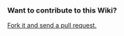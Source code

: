 ### Want to contribute to this Wiki?

[Fork it and send a pull request.](https://github.com/Zilliqa/Zilliqa-wiki)